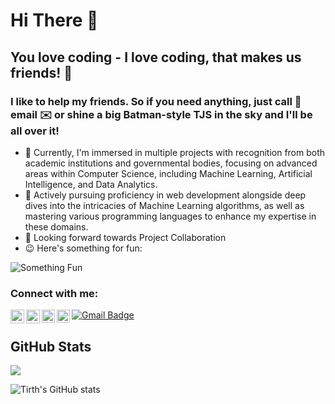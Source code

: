 # Hi There 👋

## You love coding - I love coding, that makes us friends! 🤝

### I like to help my friends. So if you need anything, just call 📲  email ✉️  or shine a big Batman-style TJS in the sky and I'll be all over it!

- 🔭 Currently, I'm immersed in multiple projects with recognition from both academic institutions and governmental bodies, focusing on advanced areas within Computer Science, including Machine Learning, Artificial Intelligence, and Data Analytics.
- 🌱 Actively pursuing proficiency in web development alongside deep dives into the intricacies of Machine Learning algorithms, as well as mastering various programming languages to enhance my expertise in these domains.
- 👯 Looking forward towards Project Collaboration
- 😉 Here's something for fun: 
  
<img src="https://readme-jokes.vercel.app/api?bgColor=white&qColor=black&aColor=black&borderColor=white&quoteColor=black&codeColor=black&textColor=black" alt="Something Fun">



### Connect with me:

[<img align="left" alt="LinkedIn" width="22px" src="https://svgshare.com/i/Xzx.svg" />][linkedin]
[<img align="left" alt="Instagram" width="22px" src="https://svgshare.com/i/Xz5.svg" />][instagram]
<a href="https://twitter.com/tirth_8205"> 
  <img align="left" alt="Tirth Kanani | Twitter" width="21px" src="https://raw.githubusercontent.com/anuraghazra/anuraghazra/master/assets/twitter.svg" />
</a>
<a href="https://discord.gg/ptcgDDfaN5">
  <img align="left" alt="Tirth's Discord" width="21px" src="https://raw.githubusercontent.com/anuraghazra/anuraghazra/master/assets/discord-round.svg" />
</a>
<a href="mailto:tirthkanani18@gmail.com"><img src="https://img.shields.io/badge/-Email-c14438?style=flat-square&amp;logo=Gmail&amp;logoColor=white&amp;link=mailto:tirthkanani18@gmail.com" alt="Gmail Badge">
</a>

[linkedin]: https://www.linkedin.com/in/tirthkanani/
[instagram]: https://www.instagram.com/tirth_8205/

## GitHub Stats
![](https://github-readme-stats.vercel.app/api/top-langs/?username=tirth8205&count_private=true&theme=light)

![Tirth's GitHub stats](https://github-readme-stats.vercel.app/api?username=tirth8205&show_icons=true&count_private=true)



